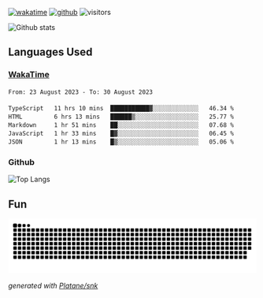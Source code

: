 [![wakatime](https://wakatime.com/badge/user/82c377cd-a54c-404c-b7df-177b313ca539.svg)](https://wakatime.com/@82c377cd-a54c-404c-b7df-177b313ca539)
[![github](https://img.shields.io/github/followers/xinthose?logo=github&style=plastic)](https://github.com/alanhamlett?tab=followers)
![visitors](https://visitor-badge.glitch.me/badge?page_id=xinthose&left_color=green&right_color=red)

![Github stats](https://github-readme-stats.vercel.app/api?username=xinthose&show_icons=true&theme=radical&count_private=true)

## Languages Used

### [WakaTime](https://wakatime.com/)
<!--START_SECTION:waka-->

```txt
From: 23 August 2023 - To: 30 August 2023

TypeScript   11 hrs 10 mins  ███████████▓░░░░░░░░░░░░░   46.34 %
HTML         6 hrs 13 mins   ██████▒░░░░░░░░░░░░░░░░░░   25.77 %
Markdown     1 hr 51 mins    ██░░░░░░░░░░░░░░░░░░░░░░░   07.68 %
JavaScript   1 hr 33 mins    █▓░░░░░░░░░░░░░░░░░░░░░░░   06.45 %
JSON         1 hr 13 mins    █▒░░░░░░░░░░░░░░░░░░░░░░░   05.06 %
```

<!--END_SECTION:waka-->

### Github

![Top Langs](https://github-readme-stats.vercel.app/api/top-langs/?username=xinthose)

## Fun
![github contribution grid snake animation](https://raw.githubusercontent.com/xinthose/xinthose/output/github-contribution-grid-snake.svg)

_generated with [Platane/snk](https://github.com/Platane/snk)_

